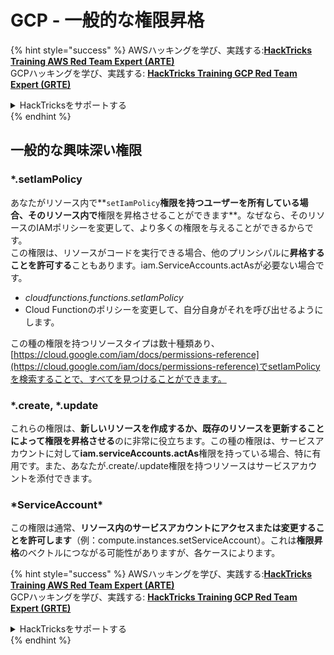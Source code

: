 # GCP - 一般的な権限昇格

{% hint style="success" %}
AWSハッキングを学び、実践する:<img src="../../../.gitbook/assets/image (1) (1) (1) (1).png" alt="" data-size="line">[**HackTricks Training AWS Red Team Expert (ARTE)**](https://training.hacktricks.xyz/courses/arte)<img src="../../../.gitbook/assets/image (1) (1) (1) (1).png" alt="" data-size="line">\
GCPハッキングを学び、実践する: <img src="../../../.gitbook/assets/image (2) (1).png" alt="" data-size="line">[**HackTricks Training GCP Red Team Expert (GRTE)**<img src="../../../.gitbook/assets/image (2) (1).png" alt="" data-size="line">](https://training.hacktricks.xyz/courses/grte)

<details>

<summary>HackTricksをサポートする</summary>

* [**サブスクリプションプラン**](https://github.com/sponsors/carlospolop)を確認してください!
* **💬 [**Discordグループ**](https://discord.gg/hRep4RUj7f)または[**Telegramグループ**](https://t.me/peass)に参加するか、**Twitter** 🐦 [**@hacktricks\_live**](https://twitter.com/hacktricks_live)**をフォローしてください。**
* **[**HackTricks**](https://github.com/carlospolop/hacktricks)および[**HackTricks Cloud**](https://github.com/carlospolop/hacktricks-cloud)のGitHubリポジトリにPRを提出してハッキングトリックを共有してください。**

</details>
{% endhint %}

## 一般的な興味深い権限

### \*.setIamPolicy

あなたがリソース内で**`setIamPolicy`**権限を持つユーザーを所有している場合、そのリソース内で**権限を昇格させることができます**。なぜなら、そのリソースのIAMポリシーを変更して、より多くの権限を与えることができるからです。\
この権限は、リソースがコードを実行できる場合、他のプリンシパルに**昇格することを許可する**こともあります。iam.ServiceAccounts.actAsが必要ない場合です。

* _cloudfunctions.functions.setIamPolicy_
* Cloud Functionのポリシーを変更して、自分自身がそれを呼び出せるようにします。

この種の権限を持つリソースタイプは数十種類あり、[https://cloud.google.com/iam/docs/permissions-reference](https://cloud.google.com/iam/docs/permissions-reference)でsetIamPolicyを検索することで、すべてを見つけることができます。

### \*.create, \*.update

これらの権限は、**新しいリソースを作成するか、既存のリソースを更新することによって権限を昇格させる**のに非常に役立ちます。この種の権限は、サービスアカウントに対して**iam.serviceAccounts.actAs**権限を持っている場合、特に有用です。また、あなたが.create/.update権限を持つリソースはサービスアカウントを添付できます。

### \*ServiceAccount\*

この権限は通常、**リソース内のサービスアカウントにアクセスまたは変更することを許可します**（例：compute.instances.setServiceAccount）。これは**権限昇格**のベクトルにつながる可能性がありますが、各ケースによります。

{% hint style="success" %}
AWSハッキングを学び、実践する:<img src="../../../.gitbook/assets/image (1) (1) (1) (1).png" alt="" data-size="line">[**HackTricks Training AWS Red Team Expert (ARTE)**](https://training.hacktricks.xyz/courses/arte)<img src="../../../.gitbook/assets/image (1) (1) (1) (1).png" alt="" data-size="line">\
GCPハッキングを学び、実践する: <img src="../../../.gitbook/assets/image (2) (1).png" alt="" data-size="line">[**HackTricks Training GCP Red Team Expert (GRTE)**<img src="../../../.gitbook/assets/image (2) (1).png" alt="" data-size="line">](https://training.hacktricks.xyz/courses/grte)

<details>

<summary>HackTricksをサポートする</summary>

* [**サブスクリプションプラン**](https://github.com/sponsors/carlospolop)を確認してください!
* **💬 [**Discordグループ**](https://discord.gg/hRep4RUj7f)または[**Telegramグループ**](https://t.me/peass)に参加するか、**Twitter** 🐦 [**@hacktricks\_live**](https://twitter.com/hacktricks_live)**をフォローしてください。**
* **[**HackTricks**](https://github.com/carlospolop/hacktricks)および[**HackTricks Cloud**](https://github.com/carlospolop/hacktricks-cloud)のGitHubリポジトリにPRを提出してハッキングトリックを共有してください。**

</details>
{% endhint %}
